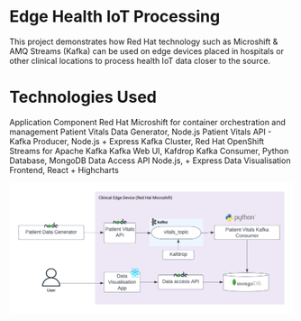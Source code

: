 # Edge Health IoT Processing
This project demonstrates how Red Hat technology such as Microshift & AMQ Streams (Kafka) can be used on edge devices placed in hospitals or other clinical locations to process health IoT data closer to the source.

# Technologies Used
Application	Component
Red Hat Microshift for container orchestration and management
Patient Vitals Data Generator,	Node.js
Patient Vitals API - Kafka Producer,	Node.js + Express
Kafka Cluster,	Red Hat OpenShift Streams for Apache Kafka
Kafka Web UI,	Kafdrop
Kafka Consumer,	Python
Database,	MongoDB
Data Access API	Node.js, + Express
Data Visualisation Frontend,	React + Highcharts

![alt text](https://github.com/adendl/DigitalHealth-Edge/blob/main/images/app_architecture.png)



